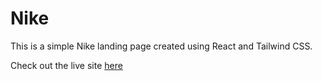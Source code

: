 # Nike

This is a simple Nike landing page created using React and Tailwind CSS.

Check out the live site [here](https://nike-landing-responsive.netlify.app/)